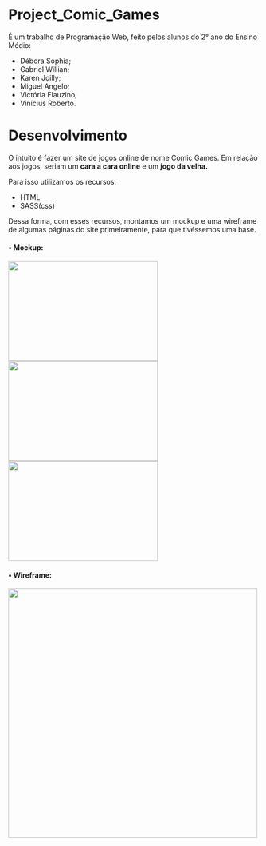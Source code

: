 # Project_Comic_Games
<p>É um trabalho de Programação Web, feito pelos alunos do 2° ano do Ensino Médio:</p>
<ul>
  <li>Débora Sophia;</li>
  <li>Gabriel Willian;</li>
  <li>Karen Joilly;</li>
  <li>Miguel Angelo;</li>
  <li>Victória Flauzino;</li>
  <li>Vinícius Roberto.</li> 
</ul>

# Desenvolvimento
<p>O intuito é fazer um site de jogos online de nome Comic Games. Em relação aos jogos, seriam um <b>cara a cara online</b> e um <b>jogo da velha.</b></p>

<p>Para isso utilizamos os recursos:</p>
<ul>
  <li>HTML</li>
  <li>SASS(css)</li>
</ul>

<p>Dessa forma, com esses recursos, montamos um mockup e uma wireframe de algumas páginas do site primeiramente, para que tivéssemos uma base.</p>
<p>
  <h4>• Mockup:</h4>
  <div>
    <img src="https://cdn.discordapp.com/attachments/719521060923375639/859911011271704616/Mockup_1.png" width="300px" height="200px">
    <img src="https://cdn.discordapp.com/attachments/719521060923375639/859911025234411550/Mockup_2.png" width="300px" height="200px">
    <img src="https://cdn.discordapp.com/attachments/719521060923375639/859911038996185098/Mockup_3.png" width="300px" height="200px">
  </div>
</p>
<p>
  <h4>• Wireframe:</h4>
  <div>
    <img src="https://cdn.discordapp.com/attachments/751151600713596953/860158113750450186/977a9007-efce-49d1-8d11-cd329191d3e4.png" width="500px">
  </div>
</p>
